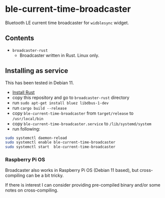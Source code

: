 # ble-current-time-broadcaster

Bluetooth LE current time broadcaster for `widblesync` widget.

## Contents

- `broadcaster-rust`
    - Broadcaster written in Rust. Linux only.

## Installing as service

This has been tested in Debian 11.

- [Install Rust]
- copy this repository and go to `broadcaster-rust` directory
- run `sudo apt-get install bluez libdbus-1-dev`
- run `cargo build --release`
- copy `ble-current-time-broadcaster` from `target/release` to `/usr/local/bin`
- copy `ble-current-time-broadcaster.service` to `/lib/systemd/system`
- run following:

```bash
sudo systemctl daemon-reload
sudo systemctl enable ble-current-time-broadcaster
sudo systemctl start  ble-current-time-broadcaster
```

### Raspberry Pi OS

Broadcaster also works in Raspberry Pi OS (Debian 11 based),
but cross-compiling can be a bit tricky.

If there is interest I can consider providing pre-compiled binary
and/or some notes on cross-compiling.

[Install Rust]: https://www.rust-lang.org/tools/install
